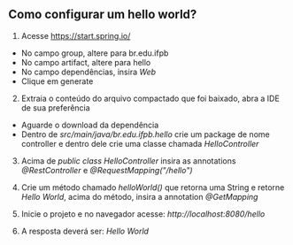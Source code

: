 ## Como configurar um hello world?

1. Acesse https://start.spring.io/
* No campo group, altere para br.edu.ifpb
* No campo artifact, altere para hello
* No campo dependências, insira *Web*
* Clique em generate

2. Extraia o conteúdo do arquivo compactado que foi baixado, abra a IDE de sua preferência
* Aguarde o download da dependência
* Dentro de *src/main/java/br.edu.ifpb.hello* crie um package de nome controller e dentro dele crie uma classe chamada *HelloController*

3. Acima de *public class HelloController* insira as annotations *@RestController* e *@RequestMapping("/hello")*

4. Crie um método chamado *helloWorld()* que retorna uma String e retorne *Hello World*, acima do método, insira a annotation *@GetMapping*

5. Inicie o projeto e no navegador acesse: *http://localhost:8080/hello*

6. A resposta deverá ser: *Hello World*